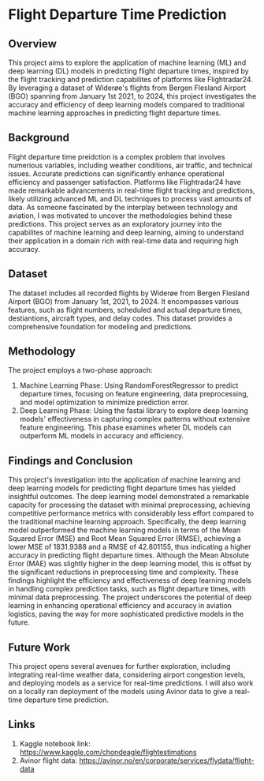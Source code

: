 # Flight Departure Time Prediction
## Overview

This project aims to explore the application of machine learning (ML) and deep learning (DL) models in predicting flight departure times, inspired by the flight tracking and prediction capabilites of platforms like Flightradar24. By leveraging a dataset of Widerøe's flights from Bergen Flesland Airport (BGO) spanning from January 1st 2021, to 2024, this project investigates the accuracy and efficiency of deep learning models compared to traditional machine learning approaches in predicting flight departure times.

## Background
Flight departure time preidction is a complex problem that involves numerious variables, including weather conditions, air traffic, and technical issues. Accurate predictions can significantly enhance operational efficiency and passenger satisfaction. Platforms like Flightradar24 have made remarkable advancements in real-time flight tracking and predictions, likely utilizing advanced ML and DL techniques to process vast amounts of data.
As someone fascinated by the interplay between technology and aviation, I was motivated to uncover the methodologies behind these predictions. This project serves as an exploratory journey into the capabilites of machine learning and deep learning, aiming to understand their application in a domain rich with real-time data and requiring high accuracy.

## Dataset
The dataset includes all recorded flights by Widerøe from Bergen Flesland Airport (BGO) from January 1st, 2021, to 2024. It encompasses various features, such as flight numbers, scheduled and actual departure times, destiantions, aircraft types, and delay codes. This dataset provides a comprehensive foundation for modeling and predictions.

## Methodology
The project employs a two-phase approach:
1. Machine Learning Phase: Using RandomForestRegressor to predict departure times, focusing on feature engineering, data preprocessing, and model optimization to minimize prediction error.
2. Deep Learning Phase: Using the fastai library to explore deep learning models' effectiveness in capturing complex patterns without extensive feature engineering. This phase examines wheter DL models can outperform ML models in accuracy and efficiency.

## Findings and Conclusion
This project's investigation into the application of machine learning and deep learning models for predicting flight departure times has yielded insightful outcomes. The deep learning model demonstrated a remarkable capacity for processing the dataset with minimal preprocessing, achieving competitive performance metrics with considerably less effort compared to the traditional machine learning approach. Specifically, the deep learning model outperformed the machine learning models in terms of the Mean Squared Error (MSE) and Root Mean Squared Error (RMSE), achieving a lower MSE of 1831.9388 and a RMSE of 42.801155, thus indicating a higher accuracy in predicting flight departure times. Although the Mean Absolute Error (MAE) was slightly higher in the deep learning model, this is offset by the significant reductions in preprocessing time and complexity. These findings highlight the efficiency and effectiveness of deep learning models in handling complex prediction tasks, such as flight departure times, with minimal data preprocessing. The project underscores the potential of deep learning in enhancing operational efficiency and accuracy in aviation logistics, paving the way for more sophisticated predictive models in the future.

## Future Work
This project opens several avenues for further exploration, including integrating real-time weather data, considering airport congestion levels, and deploying models as a service for real-time predictions. I will also work on a locally ran deployment of the models using Avinor data to give a real-time departure time prediction.

## Links
1. Kaggle notebook link: https://www.kaggle.com/chondeagle/flightestimations
2. Avinor flight data: https://avinor.no/en/corporate/services/flydata/flight-data
